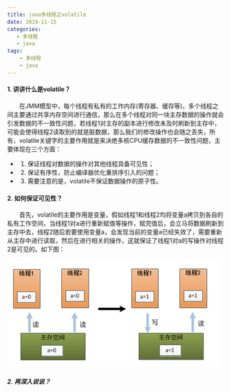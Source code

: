 ```yaml
---
title: java多线程之volatile
date: 2019-11-15
categories:
   - 多线程
   - java
tags:
	- 多线程
	- java
--- 
```


#### 1. 讲讲什么是volatile？
&emsp;&emsp;在JMM模型中，每个线程有私有的工作内存(寄存器、缓存等)，多个线程之间主要通过共享内存空间进行通信，那么在多个线程对同一块主存数据的操作就会引发数据的不一致性问题，若线程1对主存的副本进行修改未及时刷新到主存中，可能会使得线程2读取到的就是脏数据，那么我们的修改操作也会随之丢失，所有，volatile关键字的主要作用就是来决绝多核CPU缓存数据的不一致性问题，主要体现在三个方面：    
- 1. 保证线程对数据的操作对其他线程具备可见性；
- 2. 保证有序性，防止编译器优化重排序引入的问题；
- 3. 需要注意的是，volatile不保证数据操作的原子性。

#### 2. 如何保证可见性？
&emsp;&emsp;首先，volatile的主要作用是变量，假如线程1和线程2均将变量a拷贝到各自的私有工作空间，当线程1对a进行重新赋值等操作，赋完值后，会立马将数据刷新到主存中去，线程2随后若要使用变量a，会发现当前的变量a已经失效了，需要重新从主存中进行读取，然后在进行相关的操作，这就保证了线程1对a的写操作对线程2是可见的。如下图：

![volatile多线程写和读](/images/191115_java_threads_volatile_1.png)

##### 2. 再深入说说？
&emsp;&emsp;

